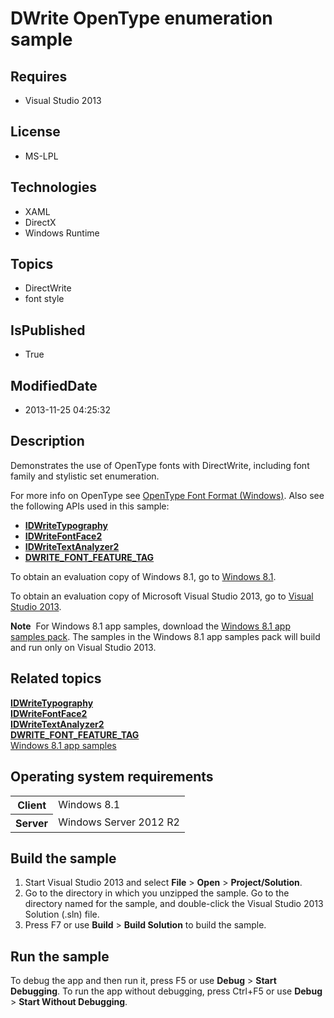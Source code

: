# DWrite OpenType enumeration sample
## Requires
* Visual Studio 2013
## License
* MS-LPL
## Technologies
* XAML
* DirectX
* Windows Runtime
## Topics
* DirectWrite
* font style
## IsPublished
* True
## ModifiedDate
* 2013-11-25 04:25:32
## Description

<div id="mainSection">
<p>Demonstrates the use of OpenType fonts with DirectWrite, including font family and stylistic set enumeration.
</p>
<p>For more info on OpenType see <a href="http://msdn.microsoft.com/library/windows/apps/dd319097">
OpenType Font Format (Windows)</a>. Also see the following APIs used in this sample:</p>
<ul>
<li><a href="http://msdn.microsoft.com/library/windows/apps/dd371541"><b>IDWriteTypography</b></a>
</li><li><a href="http://msdn.microsoft.com/library/windows/apps/dn280454"><b>IDWriteFontFace2</b></a>
</li><li><a href="http://msdn.microsoft.com/library/windows/apps/dn280483"><b>IDWriteTextAnalyzer2</b></a>
</li><li><a href="http://msdn.microsoft.com/library/windows/apps/dd368069"><b>DWRITE_FONT_FEATURE_TAG</b></a>
</li></ul>
<p>To obtain an evaluation copy of Windows&nbsp;8.1, go to <a href="http://go.microsoft.com/fwlink/p/?linkid=301696">
Windows&nbsp;8.1</a>. </p>
<p>To obtain an evaluation copy of Microsoft Visual Studio&nbsp;2013, go to <a href="http://go.microsoft.com/fwlink/p/?linkid=301697">
Visual Studio&nbsp;2013</a>. </p>
<p></p>
<p class="note"><b>Note</b>&nbsp;&nbsp;For Windows&nbsp;8.1 app samples, download the <a href="http://go.microsoft.com/fwlink/p/?LinkId=243667">
Windows&nbsp;8.1 app samples pack</a>. The samples in the Windows&nbsp;8.1 app samples pack will build and run only on Visual Studio&nbsp;2013.</p>
<p></p>
<h2><a id="related_topics"></a>Related topics</h2>
<dl><dt><a href="http://msdn.microsoft.com/library/windows/apps/dd371541"><b>IDWriteTypography</b></a>
</dt><dt><a href="http://msdn.microsoft.com/library/windows/apps/dn280454"><b>IDWriteFontFace2</b></a>
</dt><dt><a href="http://msdn.microsoft.com/library/windows/apps/dn280483"><b>IDWriteTextAnalyzer2</b></a>
</dt><dt><a href="http://msdn.microsoft.com/library/windows/apps/dd368069"><b>DWRITE_FONT_FEATURE_TAG</b></a>
</dt><dt><a href="http://go.microsoft.com/fwlink/p/?LinkId=243667">Windows 8.1 app samples</a>
</dt></dl>
<h2>Operating system requirements</h2>
<table>
<tbody>
<tr>
<th>Client</th>
<td><dt>Windows&nbsp;8.1 </dt></td>
</tr>
<tr>
<th>Server</th>
<td><dt>Windows Server&nbsp;2012&nbsp;R2 </dt></td>
</tr>
</tbody>
</table>
<h2>Build the sample</h2>
<p></p>
<ol>
<li>Start Visual Studio&nbsp;2013 and select <b>File</b> &gt; <b>Open</b> &gt; <b>Project/Solution</b>.
</li><li>Go to the directory in which you unzipped the sample. Go to the directory named for the sample, and double-click the Visual Studio&nbsp;2013 Solution (.sln) file.
</li><li>Press F7 or use <b>Build</b> &gt; <b>Build Solution</b> to build the sample. </li></ol>
<p></p>
<h2>Run the sample</h2>
<p>To debug the app and then run it, press F5 or use <b>Debug</b> &gt; <b>Start Debugging</b>. To run the app without debugging, press Ctrl&#43;F5 or use
<b>Debug</b> &gt; <b>Start Without Debugging</b>. </p>
</div>
